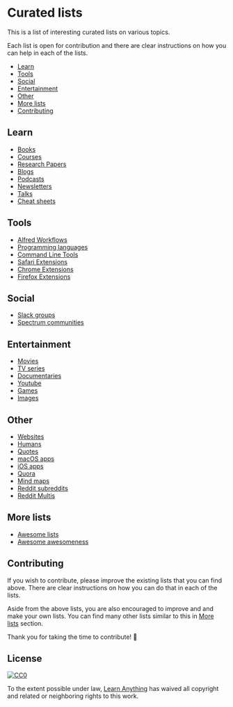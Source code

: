 # Curated lists
This is a list of interesting curated lists on various topics.

Each list is open for contribution and there are clear instructions on how you can help in each of the lists.

- [Learn](#learn)
- [Tools](#tools)
- [Social](#social)
- [Entertainment](#entertainment)
- [Other](#other)
- [More lists](#more-lists)
- [Contributing](#contributing)

## Learn
- [Books](https://github.com/learn-anything/books#interesting-books-)
- [Courses](https://github.com/learn-anything/courses#interesting-courses-)
- [Research Papers](https://github.com/learn-anything/research-papers#interesting-research-papers-)
- [Blogs](https://github.com/learn-anything/blogs#interesting-blogs-)
- [Podcasts](https://github.com/learn-anything/podcasts#interesting-podcasts-)
- [Newsletters](https://github.com/learn-anything/newsletters#interesting-newsletters-)
- [Talks](https://github.com/learn-anything/talks#interesting-talks-)
- [Cheat sheets](https://github.com/learn-anything/cheat-sheets#interesting-cheat-sheets-)

## Tools
- [Alfred Workflows](https://github.com/learn-anything/alfred-workflows#amazing-alfred-workflows-)
- [Programming languages](https://github.com/learn-anything/programming-languages#interesting-programming-languages-)
- [Command Line Tools](https://github.com/learn-anything/command-line-tools#interesting-command-line-utilities-)
- [Safari Extensions](https://github.com/learn-anything/safari-extensions#interesting-safari-extensions-)
- [Chrome Extensions](https://github.com/learn-anything/chrome-extensions#interesting-chrome-extensions-)
- [Firefox Extensions](https://github.com/learn-anything/firefox-extensions#interesting-firefox-extensions-)

## Social
- [Slack groups](https://github.com/learn-anything/slack-groups#interesting-slack-groups-)
- [Spectrum communities](https://github.com/learn-anything/spectrum#interesting-spectrum-communities-)

## Entertainment
- [Movies](https://github.com/learn-anything/movies#interesting-movies-)
- [TV series](https://github.com/learn-anything/tv-series#interesting-tv-series-)
- [Documentaries](https://github.com/learn-anything/documentaries#interesting-documentaries-)
- [Youtube](https://github.com/learn-anything/youtube#interesting-youtube-channels-)
- [Games](https://github.com/learn-anything/games#interesting-games-)
- [Images](https://github.com/learn-anything/images#interesting-image-albums-)

## Other
- [Websites](https://github.com/learn-anything/websites#interesting-websites-)
- [Humans](https://github.com/learn-anything/humans#interesting-humans-)
- [Quotes](https://github.com/learn-anything/quotes#interesting-quotes-)
- [macOS apps](https://github.com/learn-anything/macos-apps#interesting-macos-apps-)
- [iOS apps](https://github.com/learn-anything/ios-apps#interesting-ios-apps-)
- [Quora](https://github.com/learn-anything/quora#quora-communities--)
- [Mind maps](https://github.com/learn-anything/mindmaps#interesting-mind-maps-)
- [Reddit subreddits](https://github.com/learn-anything/reddit#interesting-reddit-subreddits-)
- [Reddit Multis](https://github.com/learn-anything/reddit-multi#interesting-reddit-multis-)

## More lists
- [Awesome lists](https://github.com/sindresorhus/awesome)
- [Awesome awesomeness](https://github.com/bayandin/awesome-awesomeness)

## Contributing
If you wish to contribute, please improve the existing lists that you can find above. There are clear instructions on how you can do that in each of the lists.

Aside from the above lists, you are also encouraged to improve and and make your own lists. You can find many other lists similar to this in [More lists](#more-lists) section.

Thank you for taking the time to contribute! 💜

## License
[![CC0](http://mirrors.creativecommons.org/presskit/buttons/88x31/svg/cc-zero.svg)](https://creativecommons.org/publicdomain/zero/1.0/)

To the extent possible under law, [Learn Anything](https://learn-anything.xyz) has waived all copyright and related or neighboring rights to this work.
